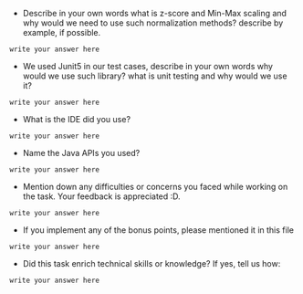 - Describe in your own words what is z-score and Min-Max scaling and why would we need to use such normalization methods? describe by example, if possible.
```
write your answer here
```

- We used Junit5 in our test cases, describe in your own words why would we use such library? 
what is unit testing and why would we use it?
```
write your answer here
```
- What is the IDE did you use?
```
write your answer here
```

- Name the Java APIs you used?
```
write your answer here
```

- Mention down any difficulties or concerns you faced while working on the task. Your feedback is appreciated :D.
```
write your answer here
```

- If you implement any of the bonus points, please mentioned it in this file
```
write your answer here
```

- Did this task enrich technical skills or knowledge? If yes, tell us how: 
```
write your answer here
```
